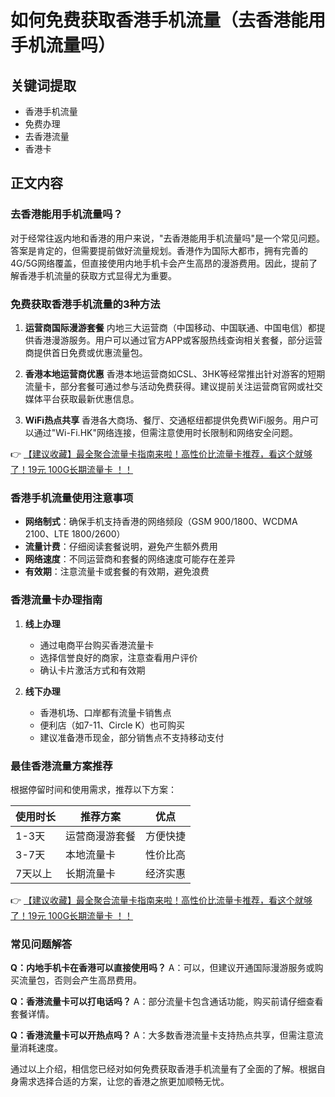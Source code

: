 # 如何免费获取香港手机流量（去香港能用手机流量吗）

## 关键词提取
- 香港手机流量
- 免费办理
- 去香港流量
- 香港卡

## 正文内容

### 去香港能用手机流量吗？
对于经常往返内地和香港的用户来说，"去香港能用手机流量吗"是一个常见问题。答案是肯定的，但需要提前做好流量规划。香港作为国际大都市，拥有完善的4G/5G网络覆盖，但直接使用内地手机卡会产生高昂的漫游费用。因此，提前了解香港手机流量的获取方式显得尤为重要。

### 免费获取香港手机流量的3种方法
1. **运营商国际漫游套餐**
   内地三大运营商（中国移动、中国联通、中国电信）都提供香港漫游服务。用户可以通过官方APP或客服热线查询相关套餐，部分运营商提供首日免费或优惠流量包。

2. **香港本地运营商优惠**
   香港本地运营商如CSL、3HK等经常推出针对游客的短期流量卡，部分套餐可通过参与活动免费获得。建议提前关注运营商官网或社交媒体平台获取最新优惠信息。

3. **WiFi热点共享**
   香港各大商场、餐厅、交通枢纽都提供免费WiFi服务。用户可以通过"Wi-Fi.HK"网络连接，但需注意使用时长限制和网络安全问题。

👉 [【建议收藏】最全聚合流量卡指南来啦！高性价比流量卡推荐，看这个就够了！19元 100G长期流量卡 ！！](https://bit.ly/Liuliangka)

### 香港手机流量使用注意事项
- **网络制式**：确保手机支持香港的网络频段（GSM 900/1800、WCDMA 2100、LTE 1800/2600）
- **流量计费**：仔细阅读套餐说明，避免产生额外费用
- **网络速度**：不同运营商和套餐的网络速度可能存在差异
- **有效期**：注意流量卡或套餐的有效期，避免浪费

### 香港流量卡办理指南
1. **线上办理**
   - 通过电商平台购买香港流量卡
   - 选择信誉良好的商家，注意查看用户评价
   - 确认卡片激活方式和有效期

2. **线下办理**
   - 香港机场、口岸都有流量卡销售点
   - 便利店（如7-11、Circle K）也可购买
   - 建议准备港币现金，部分销售点不支持移动支付

### 最佳香港流量方案推荐
根据停留时间和使用需求，推荐以下方案：

| 使用时长 | 推荐方案 | 优点 |
|---------|---------|-----|
| 1-3天 | 运营商漫游套餐 | 方便快捷 |
| 3-7天 | 本地流量卡 | 性价比高 |
| 7天以上 | 长期流量卡 | 经济实惠 |

👉 [【建议收藏】最全聚合流量卡指南来啦！高性价比流量卡推荐，看这个就够了！19元 100G长期流量卡 ！！](https://bit.ly/Liuliangka)

### 常见问题解答
**Q：内地手机卡在香港可以直接使用吗？**
A：可以，但建议开通国际漫游服务或购买流量包，否则会产生高昂费用。

**Q：香港流量卡可以打电话吗？**
A：部分流量卡包含通话功能，购买前请仔细查看套餐详情。

**Q：香港流量卡可以开热点吗？**
A：大多数香港流量卡支持热点共享，但需注意流量消耗速度。

通过以上介绍，相信您已经对如何免费获取香港手机流量有了全面的了解。根据自身需求选择合适的方案，让您的香港之旅更加顺畅无忧。